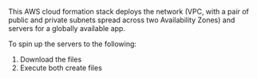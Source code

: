 This AWS cloud formation stack deploys the network (VPC, with a pair of public and private subnets spread across two Availability Zones) and servers 
for a globally available app.

To spin up the servers to the following:
1. Download the files
2. Execute both create files



